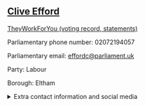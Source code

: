 ## <a href="https://members.parliament.uk/member/165/contact">Clive Efford</a>

<a href="https://www.theyworkforyou.com/mp/10185/clive_efford/eltham">TheyWorkForYou (voting record, statements)</a> 

Parliamentary phone number: 02072194057 

Parliamentary email: effordc@parliament.uk 

Party: Labour 

Borough: Eltham 

<details><summary>Extra contact information and social media</summary> 
<li>Website: http://www.cliveefford.org.uk/</li>
<li>Twitter: https://twitter.com/CliveEfford</li>
<li>Constituency office phone number: 02088505744</li>
<li>Constituency office email: clive@cliveefford.org.uk</li>
<li>Facebook:</li>
<li>Instagram:</li>
<li>Youtube:</li>
<li>Linkedin:</li>
<li>Government department phone number:</li>
<li>Government department email:</li>
<li>Threads:</li>
<li>Party office phone number:</li>
<li>Party office email:</li>
<li>Tiktok:</li>
</details>